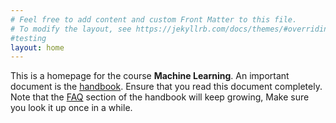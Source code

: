 ```yaml
---
# Feel free to add content and custom Front Matter to this file.
# To modify the layout, see https://jekyllrb.com/docs/themes/#overriding-theme-defaults
#testing
layout: home
---
```

This is a homepage for the course **Machine Learning**. An important document is the [handbook](/discretemath/handbook/). Ensure that you read this document completely. Note that the [FAQ](/discretemath/faq/) section of the handbook will keep growing, Make sure you look it up once in a while.  

<!-- 

This is a homepage for the course **Discrete Mathematics**. An important document is the [handbook](/discretemath/handbook/). Ensure that you read this document completely. Note that the [FAQ](/discretemath/faq/) section of the handbook will keep growing, Make sure you look it up once in a while.  

**News**
- 04 May: [Lecture 18](L18) Tutorial Updated.
- 27 April: [Lecture 17](L17) Balance Theorem Updated.
- 27 April: [Lecture 16](L16) Min Cut Continued (Lecture updated).
- 26 April: [Lecture 15](L15) Min Cut Lecture updated.
- 19 April: [Lecture 14](L14) further updated with detailed notes. 
- 18 April: [Lecture 14](L14) Interval Scheduling and Kruskal's Updated.
- 14 April: [Lecture 13](L13) Trees, Kruskals, Planar Graphs, Eulerian Circuits updated.
- 13 April: [Lecture 12](L12) Chromatic Polynomials updated.
- 12 April: [Lecture 11](L11) Stable Matching updated.
- 11 April: [Lecture 10](L10) Bipartite Graphs updated.
-  6 April: [Lecture 9](L9) updated.
-  5 April: [Lecture 8](L8) updated and the problem with the previous videos is fixed.
-  4 April: [Lecture 7 (Tutorial 2)](L7) updated.
-  1 April: [Lecture 5](L5) and [Lecture6](L6) updated.
- 29 March: [Tutorial 1/Lecture 4](L4) Updated.
- 28 March: [Lecture 3](L3) updated. 
- 27 March: Website is up and updated with the first two lectures: [Lecture 1](L1) and [Lecture 2](L2). 

-->

